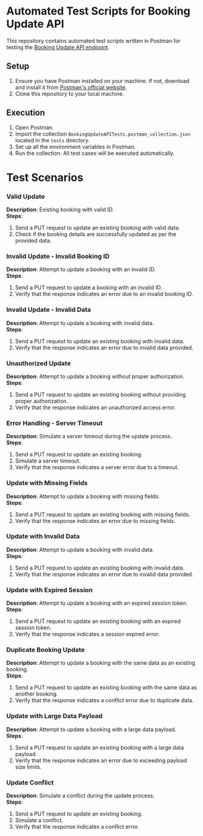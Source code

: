 # Automated Test Scripts for Booking Update API

This repository contains automated test scripts written in Postman for testing the [Booking Update API endpoint](https://restful-booker.herokuapp.com/apidoc/index.html#api-Booking-UpdateBooking).

## Setup

1. Ensure you have Postman installed on your machine. If not, download and install it from [Postman's official website](https://www.postman.com/downloads/).
2. Clone this repository to your local machine.

## Execution

1. Open Postman.
2. Import the collection `BookingUpdateAPITests.postman_collection.json` located in the `tests` directory.
3. Set up all the environment variables in Postman.
4. Run the collection. All test cases will be executed automatically.

# Test Scenarios

### Valid Update
**Description**: Existing booking with valid ID.  
**Steps**:
1. Send a PUT request to update an existing booking with valid data.
2. Check if the booking details are successfully updated as per the provided data.

### Invalid Update - Invalid Booking ID
**Description**: Attempt to update a booking with an invalid ID.  
**Steps**:
1. Send a PUT request to update a booking with an invalid ID.
2. Verify that the response indicates an error due to an invalid booking ID.

### Invalid Update - Invalid Data
**Description**: Attempt to update a booking with invalid data.  
**Steps**:
1. Send a PUT request to update an existing booking with invalid data.
2. Verify that the response indicates an error due to invalid data provided.

### Unauthorized Update
**Description**: Attempt to update a booking without proper authorization.  
**Steps**:
1. Send a PUT request to update an existing booking without providing proper authorization.
2. Verify that the response indicates an unauthorized access error.

### Error Handling - Server Timeout
**Description**: Simulate a server timeout during the update process.  
**Steps**:
1. Send a PUT request to update an existing booking.
2. Simulate a server timeout.
3. Verify that the response indicates a server error due to a timeout.

### Update with Missing Fields
**Description**: Attempt to update a booking with missing fields.  
**Steps**:
1. Send a PUT request to update an existing booking with missing fields.
2. Verify that the response indicates an error due to missing fields.

### Update with Invalid Data
**Description**: Attempt to update a booking with invalid data.  
**Steps**:
1. Send a PUT request to update an existing booking with invalid data.
2. Verify that the response indicates an error due to invalid data provided.

### Update with Expired Session
**Description**: Attempt to update a booking with an expired session token.  
**Steps**:
1. Send a PUT request to update an existing booking with an expired session token.
2. Verify that the response indicates a session expired error.

### Duplicate Booking Update
**Description**: Attempt to update a booking with the same data as an existing booking.  
**Steps**:
1. Send a PUT request to update an existing booking with the same data as another booking.
2. Verify that the response indicates a conflict error due to duplicate data.

### Update with Large Data Payload
**Description**: Attempt to update a booking with a large data payload.  
**Steps**:
1. Send a PUT request to update an existing booking with a large data payload.
2. Verify that the response indicates an error due to exceeding payload size limits.

### Update Conflict
**Description**: Simulate a conflict during the update process.  
**Steps**:
1. Send a PUT request to update an existing booking.
2. Simulate a conflict.
3. Verify that the response indicates a conflict error.

